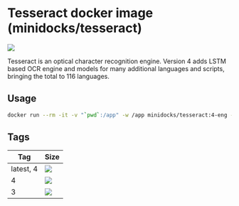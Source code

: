 Tesseract docker image (minidocks/tesseract)
============================================

![](https://upload.wikimedia.org/wikipedia/commons/thumb/7/78/Tesseract_OCR_logo_%28Google%29.png/250px-Tesseract_OCR_logo_%28Google%29.png)

Tesseract is an optical character recognition engine. Version 4 adds LSTM based OCR engine and models for many
additional languages and scripts, bringing the total to 116 languages.

Usage
-----

```bash
docker run --rm -it -v "`pwd`:/app" -w /app minidocks/tesseract:4-eng -l eng file.jpg stdout
```

Tags
----

 Tag         | Size
 ---         | ----
 latest, 4   | [![](https://images.microbadger.com/badges/image/minidocks/tesseract.svg)](https://microbadger.com/images/minidocks/tesseract)
 4           | [![](https://images.microbadger.com/badges/image/minidocks/tesseract:4.svg)](https://microbadger.com/images/minidocks/tesseract:4)
 3           | [![](https://images.microbadger.com/badges/image/minidocks/tesseract:3.svg)](https://microbadger.com/images/minidocks/tesseract:3)
